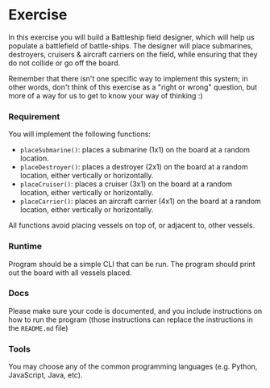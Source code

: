 # Exercise

In this exercise you will build a Battleship field designer, which will help us populate a battlefield of battle-ships. The designer will place submarines, destroyers, cruisers & aircraft carriers on the field, while ensuring that they do not collide or go off the board.

Remember that there isn't one specific way to implement this system; in other words, don't think of this exercise as a "right or wrong" question, but more of a way for us to get to know your way of thinking :)

### Requirement

You will implement the following functions:

* `placeSubmarine()`: places a submarine (1x1) on the board at a random location.
* `placeDestroyer()`: places a destroyer (2x1) on the board at a random location, either vertically or horizontally.
* `placeCruiser()`: places a cruiser (3x1) on the board at a random location, either vertically or horizontally.
* `placeCarrier()`: places an aircraft carrier (4x1) on the board at a random location, either vertically or horizontally.

All functions avoid placing vessels on top of, or adjacent to, other vessels.

### Runtime

Program should be a simple CLI that can be run. The program should print out the board with all vessels placed.

### Docs

Please make sure your code is documented, and you include instructions on how to run the program (those instructions can replace the instructions in the `README.md` file)

### Tools

You may choose any of the common programming languages (e.g. Python, JavaScript, Java, etc).
